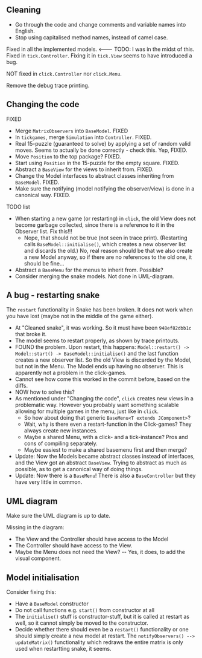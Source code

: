 Cleaning
--------
* Go through the code and change comments and variable names into English. 
* Stop using capitalised method names, instead of camel case. 

Fixed in all the implemented models.  <--- TODO: I was in the midst of this.
Fixed in `tick.Controller`. Fixing it in `tick.View` seems to have introduced a bug.

NOT fixed in `click.Controller` nor `click.Menu`.

Remove the debug trace printing.

Changing the code
----------------

FIXED

* Merge `MatrixObservers` into `BaseModel`. FIXED
* In `tickgames`, merge `Simulation` into `Controller`. FIXED.
* Real 15-puzzle (guaranteed to solve) by applying a set of random valid moves. Seems to actually be done correctly - check this. Yep, FIXED.
* Move `Position` to the top package? FIXED.
* Start using `Position` in the 15-puzzle for the empty square. FIXED.
* Abstract a `BaseView` for the views to inherit from. FIXED.
* Change the Model interfaces to abstract classes inheriting from `BaseModel`. FIXED.
* Make sure the notifying (model notifying the observer/view) is done in a canonical way. FIXED.

TODO list

* When starting a new game (or restarting) in `click`, the old View does not become garbage collected, since there is a reference to it in the Observer list. Fix this!!!
    * Nope, that should not be true (not seen in trace print). (Restarting calls `BaseModel::initialise()`, which creates a new observer list and discards the old.) No, real reason should be that we also create a new Model anyway, so if there are no references to the old one, it should be fine...
* Abstract a `BaseMenu` for the menus to inherit from. Possible?
* Consider merging the snake models. Not done in UML-diagram.

A bug - restarting snake
---------
The `restart` functionality in Snake has been broken. It does not work when you have lost (maybe not in the middle of the game either).

* At "Cleaned snake", it was working. So it must have been `948ef82dbb1c` that broke it.
* The model seems to restart properly, as shown by trace printouts. 
* FOUND the problem. Upon restart, this happens: `Model::restart() -> Model::start() -> BaseModel::initialise()` and the last function creates a new observer list. So the old View is discarded by the Model, but not in the Menu. The Model ends up having no observer. This is apparently not a problem in the click-games.
* Cannot see how come this worked in the commit before, based on the diffs.
* NOW how to solve this?
* As mentioned under "Changing the code", `click` creates new views in a problematic way. However you probably want something scalable allowing for multiple games in the menu, just like in `click`. 
    * So how about doing that generic `BaseMenu<T extends JComponent>`? 
    * Wait, why is there even a restart-function in the Click-games? They always create new instances.
    * Maybe a shared Menu, with a click- and a tick-instance? Pros and cons of compiling separately.
    * Maybe easiest to make a shared basemenu first and then merge?
* Update: Now the Models became abstract classes instead of interfaces, and the View got an abstract `BaseView`. Trying to abstract as much as possible, as to get a canonical way of doing things. 
* Update: Now there is a `BaseMenu`! There is also a `BaseController` but they have very little in common.

UML diagram
------------
Make sure the UML diagram is up to date.

Missing in the diagram:

* The View and the Controller should have access to the Model
* The Controller should have access to the View.
* Maybe the Menu does not need the View? -- Yes, it does, to add the visual component.

Model initialisation
---------------------
Consider fixing this:
* Have a `BaseModel` constructor
* Do not call functions e.g. `start()` from constructor at all
* The `initialise()` stuff is constructor-stuff, but it is called at restart as well, so it cannot simply be moved to the constructor.
* Decide whether there should even be a `restart()` functionality or one should simply create a new model at restart. The `notifyObservers() --> updateMatrix()` functionality which redraws the entire matrix is only used when restartting snake, it seems.
